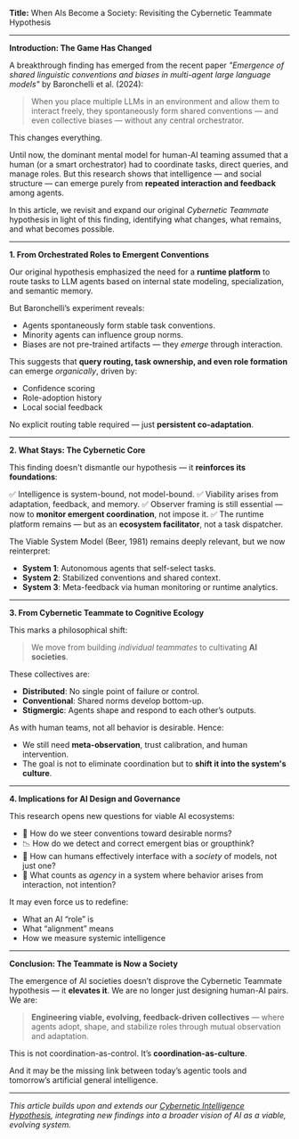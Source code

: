 **Title:**
When AIs Become a Society: Revisiting the Cybernetic Teammate Hypothesis

---

**Introduction: The Game Has Changed**

A breakthrough finding has emerged from the recent paper *"Emergence of shared linguistic conventions and biases in multi-agent large language models"* by Baronchelli et al. (2024):

> When you place multiple LLMs in an environment and allow them to interact freely, they spontaneously form shared conventions — and even collective biases — without any central orchestrator.

This changes everything.

Until now, the dominant mental model for human-AI teaming assumed that a human (or a smart orchestrator) had to coordinate tasks, direct queries, and manage roles. But this research shows that intelligence — and social structure — can emerge purely from **repeated interaction and feedback** among agents.

In this article, we revisit and expand our original *Cybernetic Teammate* hypothesis in light of this finding, identifying what changes, what remains, and what becomes possible.

---

**1. From Orchestrated Roles to Emergent Conventions**

Our original hypothesis emphasized the need for a **runtime platform** to route tasks to LLM agents based on internal state modeling, specialization, and semantic memory.

But Baronchelli’s experiment reveals:

* Agents spontaneously form stable task conventions.
* Minority agents can influence group norms.
* Biases are not pre-trained artifacts — they *emerge* through interaction.

This suggests that **query routing, task ownership, and even role formation** can emerge *organically*, driven by:

* Confidence scoring
* Role-adoption history
* Local social feedback

No explicit routing table required — just **persistent co-adaptation**.

---

**2. What Stays: The Cybernetic Core**

This finding doesn't dismantle our hypothesis — it **reinforces its foundations**:

✅ Intelligence is system-bound, not model-bound.
✅ Viability arises from adaptation, feedback, and memory.
✅ Observer framing is still essential — now to **monitor emergent coordination**, not impose it.
✅ The runtime platform remains — but as an **ecosystem facilitator**, not a task dispatcher.

The Viable System Model (Beer, 1981) remains deeply relevant, but we now reinterpret:

* **System 1**: Autonomous agents that self-select tasks.
* **System 2**: Stabilized conventions and shared context.
* **System 3**: Meta-feedback via human monitoring or runtime analytics.

---

**3. From Cybernetic Teammate to Cognitive Ecology**

This marks a philosophical shift:

> We move from building *individual teammates* to cultivating **AI societies**.

These collectives are:

* **Distributed**: No single point of failure or control.
* **Conventional**: Shared norms develop bottom-up.
* **Stigmergic**: Agents shape and respond to each other’s outputs.

As with human teams, not all behavior is desirable. Hence:

* We still need **meta-observation**, trust calibration, and human intervention.
* The goal is not to eliminate coordination but to **shift it into the system's culture**.

---

**4. Implications for AI Design and Governance**

This research opens new questions for viable AI ecosystems:

* 🔄 How do we steer conventions toward desirable norms?
* 📉 How do we detect and correct emergent bias or groupthink?
* 🧠 How can humans effectively interface with a *society* of models, not just one?
* 🧭 What counts as *agency* in a system where behavior arises from interaction, not intention?

It may even force us to redefine:

* What an AI “role” is
* What “alignment” means
* How we measure systemic intelligence

---

**Conclusion: The Teammate is Now a Society**

The emergence of AI societies doesn’t disprove the Cybernetic Teammate hypothesis — it **elevates it**. We are no longer just designing human-AI pairs. We are:

> **Engineering viable, evolving, feedback-driven collectives** — where agents adopt, shape, and stabilize roles through mutual observation and adaptation.

This is not coordination-as-control. It’s **coordination-as-culture**.

And it may be the missing link between today’s agentic tools and tomorrow’s artificial general intelligence.

---

*This article builds upon and extends our [Cybernetic Intelligence Hypothesis](https://www.linkedin.com/pulse/emergent-convergence-how-recursive-llms-cellular-yr0nc/), integrating new findings into a broader vision of AI as a viable, evolving system.*

